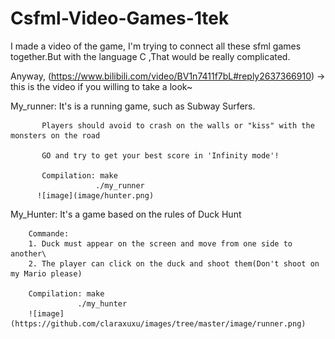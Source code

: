 # Csfml-Video-Games-1tek

 I made a video of the game, I'm trying to connect all these sfml games together.But with the language C
 ,That would be really complicated.
 
 Anyway, (https://www.bilibili.com/video/BV1n7411f7bL#reply2637366910) -> this is the video if you willing to take a look~
 
My_runner: 
           It's is a running game, such as Subway Surfers.
           
           Players should avoid to crash on the walls or "kiss" with the monsters on the road
           
           GO and try to get your best score in 'Infinity mode'!
           
           Compilation: make
                       ./my_runner
          ![image](image/hunter.png)
           
My_Hunter: 
        It's a game based on the rules of Duck Hunt

        Commande: 
        1. Duck must appear on the screen and move from one side to another\
        2. The player can click on the duck and shoot them(Don't shoot on my Mario please)

        Compilation: make
                   ./my_hunter
        ![image](https://github.com/claraxuxu/images/tree/master/image/runner.png)
